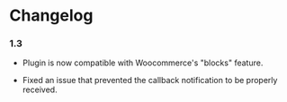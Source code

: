 # Changelog

### 1.3
- Plugin is now compatible with Woocommerce's "blocks" feature.

- Fixed an issue that prevented the callback notification to be properly received.
